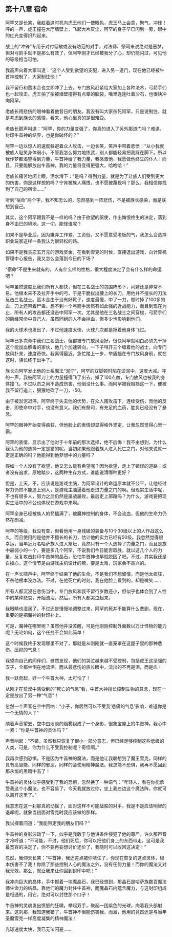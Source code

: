 ## 第十八章 宿命


阿罕又是长笑，我趁着这时机向虎王他们一使眼色，虎王马上会意，聚气，冲锋！呯的一声，虎王撞在大厅墙壁上，飞起大片灰尘，阿罕的身子早已闪到一旁，眼中的红光变得炽烈起来。

战士的“冲锋”专用于对付低敏或没有防范的对手，对法师、祭司来说绝对是恶梦，但对弓箭手就不是那么有效了，但阿罕刚才已经被我分了心，却仍能闪过，可见他的等级相当可怕。

我高声向着大家叫道：“这个人受到欲望的支配，进入另一道门，现在他已经被牛首神控制了，大家制住他！”

我不留行和蛮木合也立即冲了上去，专门放风赶紧给大家加上各种法术，弓箭手们也一起攻击。虎王拍了拍被墙壁撞得有点晕的脑袋，嘴里连连吐着沙石，也很快冲向阿罕。

老族长用悲伤的眼神看着他昔日的朋友。我没有叫大家杀死阿罕，只是说制住，就是考虑到族长的感情，看来，他心里真的是很难受。

老族长颤声叫道：“阿罕，你的力量变强了，你真的进入了另外那道门吗？难道，封印牛首神的结界，也是你破坏的？”

阿罕一边以惊人的速度躲避着众人攻击，一边长笑，笑声中带着悲愤：“从小我就被族人耻笑身体弱小，不管我怎么努力地练武，别人都能轻易把我踩在脚下。所以我作梦都渴望得到力量，牛首神给了我力量，我感激他，我愿做他终生的仆人！而且，只要能解放出牛首神，我的力量将变得更强大，哈哈哈！”

老族长痛苦地闭上眼，泪水滑下：“是吗？得到力量，就是为了让族人们受到更大的伤害，你是这样想的吗？宁肯被族人痛恨，也不愿被蔑视吗？那么，我相信你找到了自己的宿命……”

听到“宿命”两个字，我不知怎么的，忽然感到一阵悲伤，不是被族长感染，而是联想到自己。

其实，这个阿罕跟我不是一样的吗？由于欲望的驱使，作出悔恨终生的决定，落到身不由已的境地，这一切，能怪谁呢？

如果不是毕业后，因为嫌弃工作累、工资低，又不愿意受老板的气，我怎么会选择职业玩家这样一条我认为很轻松的路。

如果不是我贪恋五万元的游戏奖金，在看到雪克的时候，直接退出游戏，向计算机管理中心报告，我又怎么会落到今日的下场？

“宿命”不是生来就有的，人有什么样的性格，很大程度决定了会有什么样的命运吧？

阿罕虽然速度比我们所有人都快，但在三名战士的包围阵形下，闪避还是非常不易。他根本来不及拉开手中的弓，于是干脆拔出腰上的长刀，用他并不擅长的刀法反击三名战士。蛮木合由于没有好靴子，速度最慢，中了一刀，顿时掉了100多的血，刀上还带着尸毒。想不到一个弓箭手居然有如此强的近战能力，而且到现在为止，所有人的攻击都还没击中阿罕一次。尤其是他在三名战士之间穿梭，弓箭手们的箭经常命中自己人，虽然同组的人不会掉血，但多少也影响到他们。

我的火球术也发出了，不过他速度太快，火球几次都是擦着他身体飞过。

阿罕已多次命中我们三名战士，但都被专门放风治好，很快阿罕就明白必须先干掉这个能加血解毒的家伙，他几个加速转向，一下子甩开三个缠着他的战士，向专门放风扑来，速度奇快。我离得最近，急忙踏上一步，举盾挡在专门放风身前，就在这时，族长终于出手了。

族长向阿罕发出他的土系魔法“泥泞”，阿罕的双脚顿时陷在淤泥中，速度大减。呯的一声，我被阿罕刀上的力量撞得飞了出去，掉了100点血，专门放风也被我的身体撞飞，不过队员之间不造成伤害，他倒没什么事。而阿罕被我阻挡这一下，便被我不留行追上，狠狠地砍了一刀，-50。

由于被淤泥迟滞，阿罕终于失去他的优势，在众人围攻击下，连续受伤，而他的反击，即使命中对手，也没有意义。我们有祭司，有充足的血药，胜负已经没有了悬念。

阿罕的眼神开始变得疯狂，但他脸上的表情却显得格外坚定，让我忽然觉得心里一震。

阿罕的表情，显示出了他对于十年前的那次选择，绝不后悔！我不由想到，为什么我认为他的选择一定是错的呢，当初如果他跟着族人进入死亡之门，对他来说就一定是正确的吗？他能得到他梦想中的力量吗？

假如一个人没有了欲望，他又怎么能有希望呢？因为欲望，走上了错误的道路；或者没有追求，原地踏步，这两种生存方式，谁能说清哪种更好？

但是，上天，不，应该说是游戏主脑，为阿罕设计的命运原本就不公平，让他经过努力仍然不能追上别人，是游戏主脑逼着他走进力量之门的啊。但现实生活中呢，不也有很多人，努力之后仍然是屡战屡败，最后走上邪路吗？为什么，游戏要把现实生活中的不公也体现在游戏中来啊。

阿罕全身已经被族人的箭插满了，被魔神控制的身体，不会流血，但他的生命力仍然在剧减。

阿罕的等级，我没有查，但看他用一身残破的装备与10个30级以上的人作战这么久，而且使用的是他并不擅长的长刀，估计他的实力已经有50级。我忽然觉得很幸运，当年近万名哈萨族人进入祭坛，竟然只有一个人选择了力量之门，而且是族中最弱小的一个，要是多几个阿罕，不说我们今日能否取胜，就以这几个人的力量，反复攻击封印牛首神的晶石，恐怕牛首神也早就脱困了吧。不过，其实我还是白操心，这个情节是由游戏主机设计的嘛，要是太难，玩家会不高兴的。

在一声长啸声中，阿罕终于结束了他的生命，不是我们不想留情，而是他太疯狂，不杀他根本没办法。不过，在他死亡的时刻，我在他脸上看到的，却是微笑……

所有人都沉浸在悲伤当中，专门放风和我不留行岁数还小，但似乎也体会到了人性中的某种悲哀，开始流泪，然后，所有人都哭泣起来。

我眼睛也湿润了，不过还是慢慢地调整过来，阿罕的死并不能算什么悲剧，现在，重要的是把魔神的封印补上。

可是，魔神在哪里呢？虽然他并没苏醒，可是他刚刚控制外面数以万计怪物的能力呢？无论如何，这个任务不会如此简单！

这个时候我终于发现哪里不对了，那就是从刚刚就一直笼罩在这屋子里的那种悲伤、压抑的气息！

我望向自己的同伴们，骇然发现，他们的哭泣越来越不受控制，包括虎王这坚强的汉子，全都坐倒在地流泪。而从最悲伤的族长眼中，流出的不再是泪，而是血！

我一跃而起，好一个牛首大神，太可怕了！

从刚才在荒漠中感受到的“死亡的气息”看，牛首大神擅长控制生物的意念，现在一定是放出了另一种“气息”！

忽然一个声音在空中回响：“小子，你居然可以不受我‘悲痛的气息’影响，难道你是一个无情的人？”

顺着声音望去，空中由淡淡的烟雾组成了一个身影，很象宝座上的牛首神。我心中一紧：“你是牛首神的灵体吗？”

声音响起：“不错，虽然我只恢复了很小一部分意志，但已经足够控制这些低级的人类，可是，你为什么不受我控制呢？奇怪啊。”

我再次感到恐惧，不是因为牛首神的魔法，而是他让我联想到了魔王雪克，同样的具有高智能，同样的邪恶，同样的会使用精神魔法。我怎能不恐惧，我再不愿回到那永恒的黑暗中去了！

牛首神的灵体似乎感受到了我的恐惧，忽然换了一种语气：“年轻人，看在你能承受我这个小魔法，也不容易了，今天我就放过你，坐上我左边这个魔法阵，你就可以离开这里了。”

我意志在这一刹那真的动摇了，面对这样不可能战胜的对手，我是不是应该明智的退却呢，就象当初面对雪克时我应该做的那样。

我试探着问道：“我能带走我的朋友们吗？”

牛首神的身影波动了一下，似乎是我敢于与他讲条件侵犯了他的尊严，许久那声音才冷哼道：“不可能，不过，他们死后，你可以把他们身上的东西带走，这可是我最宽容的决定了，你不要再妄想讨价还价了，我随时可以收回这决定！”

忽然，我仰天长笑：“牛首神，我还差点被你唬住了，你现在恢复的这点灵体，根本伤害不了我！你除了那些控制人心的魔法之外，没有任何力量！而你的魔法又对我无效。那么，就让我来让你回到封印中吧！”

我冲向巨大的晶体，手中抓着一块魔晶石，我已经想到，那晶石是哈萨族数百魔法师生命力的结晶，靠他们的魔力封住牛首神，而魔晶石内蕴含魔力，与这封印组成是相通的，用它，绝对可以封住那个口子！

牛首神的灵魂发出愤怒的狂啸，举起双手，聚起一团紫色的光球，向着我头部射来。这刹那，我知道我错了，牛首神不但能伤害我，而且，他用的竟然还是与当年圣魔雪克一样高度凝集的精神魔法！

光球速度太快，我已无法闪避……





